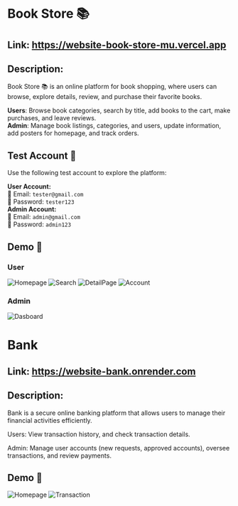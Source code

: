 # Book Store 📚
## Link: https://website-book-store-mu.vercel.app
## Description: 
Book Store 📚 is an online platform for book shopping, where users can browse, explore details, review, and purchase their favorite books.

**Users**: Browse book categories, search by title, add books to the cart, make purchases, and leave reviews.  
**Admin**: Manage book listings, categories, and users, update information, add posters for homepage, and track orders.

## Test Account 🔑
Use the following test account to explore the platform:

**User Account:**  
📧 Email: `tester@gmail.com`  
🔑 Password: `tester123`  
**Admin Account:**  
📧 Email: `admin@gmail.com`  
🔑 Password: `admin123`

## Demo 📸
### User
![Homepage](https://res.cloudinary.com/dykyxn2rc/image/upload/v1740732000/Something/bookstore_homepage.png)
![Search](https://res.cloudinary.com/dykyxn2rc/image/upload/v1740732450/Something/bookstore_search.png)
![DetailPage](https://res.cloudinary.com/dykyxn2rc/image/upload/v1740732606/Something/bookstore_detailpage.png)
![Account](https://res.cloudinary.com/dykyxn2rc/image/upload/v1740732905/Something/bookstore_account.png)

### Admin
![Dasboard](https://res.cloudinary.com/dykyxn2rc/image/upload/v1740733037/Something/bookstore_admin.png)


# Bank 
## Link: https://website-bank.onrender.com
## Description: 
Bank is a secure online banking platform that allows users to manage their financial activities efficiently.

Users: View transaction history, and check transaction details.

Admin: Manage user accounts (new requests, approved accounts), oversee transactions, and review payments.

## Demo 📸
![Homepage](https://res.cloudinary.com/dykyxn2rc/image/upload/v1740733218/Something/bank_home.png)
![Transaction](https://res.cloudinary.com/dykyxn2rc/image/upload/v1740733235/Something/bank_trans.png)



